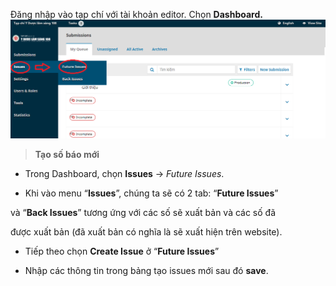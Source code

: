   

Đăng nhập vào tạp chí với tài khoản editor. Chọn **Dashboard.**
![](/../img/img_guide/issues.png)

>  **Tạo số báo mới**

  

- Trong Dashboard, chọn **Issues** -> *Future Issues*.
<!-- ![](/../img/img_guide) -->

- Khi vào menu “**Issues**”, chúng ta sẽ có 2 tab: “**Future Issues**”

và “**Back Issues**” tương ứng với các số sẽ xuất bản và các số đã

được xuất bản (đã xuất bản có nghĩa là sẽ xuất hiện trên website).

- Tiếp theo chọn **Create Issue** ở “**Future Issues**”

- Nhập các thông tin trong bảng tạo issues mới sau đó **save**.